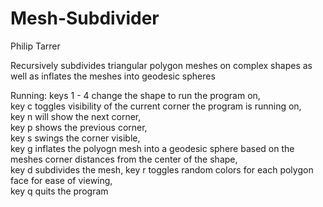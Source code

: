 # Mesh-Subdivider
Philip Tarrer

Recursively subdivides triangular polygon meshes on complex shapes as well as inflates the meshes into geodesic spheres 

Running:
keys 1 - 4 change the shape to run the program on,  
key c toggles visibility of the current corner the program is running on,  
key n will show the next corner,  
key p shows the previous corner,  
key s swings the corner visible,  
key g inflates the polyogn mesh into a geodesic sphere based on the meshes corner distances from the center of the shape,  
key d subdivides the mesh, 
key r toggles random colors for each polygon face for ease of viewing,  
key q quits the program 
